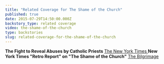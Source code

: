 ```yaml
---
title: "Related Coverage for The Shame of the Church"
published: true
date: 2015-07-29T14:50:00.000Z
backstory_type: related coverage
video: the-shame-of-the-church
type: backstories
slug: related-coverage-for-the-shame-of-the-church
---
```


**The Fight to Reveal Abuses by Catholic Priests**
[The New York Times ](http://www.nytimes.com/2014/03/31/us/the-fight-to-reveal-abuses-by-catholic-priests.html?ref=us)
**New York Times "Retro Report" on "The Shame of the Church"**
[The Bilgrimage](http://bilgrimage.blogspot.com/2014/03/new-york-times-retro-report-on-shame-of.html)

